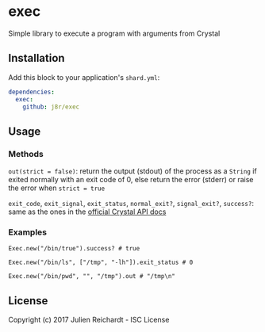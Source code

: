 # exec

Simple library to execute a program with arguments from Crystal

## Installation

Add this block to your application's `shard.yml`:

```yaml
dependencies:
  exec:
    github: j8r/exec
```

## Usage

### Methods

`out(strict = false)`: return the output (stdout) of the process as a `String` if exited normally with an exit code of 0, else return the error (stderr) or raise the error when `strict = true`

`exit_code`, `exit_signal`, `exit_status`, `normal_exit?`, `signal_exit?`, `success?`: same as the ones in the [official Crystal API docs](https://crystal-lang.org/api/latest/Process/Status.html)

### Examples

```crystal
Exec.new("/bin/true").success? # true

Exec.new("/bin/ls", ["/tmp", "-lh"]).exit_status # 0

Exec.new("/bin/pwd", "", "/tmp").out # "/tmp\n"
```

## License

Copyright (c) 2017 Julien Reichardt - ISC License
